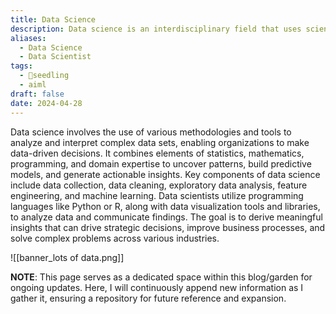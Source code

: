 ```yaml
---
title: Data Science
description: Data science is an interdisciplinary field that uses scientific methods, algorithms, and systems to extract insights and knowledge from structured and unstructured data, employing techniques from statistics, machine learning, data mining, and visualization to solve complex problems and make data-driven decisions.
aliases:
  - Data Science
  - Data Scientist
tags:
  - 🌱seedling
  - aiml
draft: false
date: 2024-04-28
---
```


Data science involves the use of various methodologies and tools to analyze and interpret complex data sets, enabling organizations to make data-driven decisions. It combines elements of statistics, mathematics, programming, and domain expertise to uncover patterns, build predictive models, and generate actionable insights. Key components of data science include data collection, data cleaning, exploratory data analysis, feature engineering, and machine learning. Data scientists utilize programming languages like Python or R, along with data visualization tools and libraries, to analyze data and communicate findings. The goal is to derive meaningful insights that can drive strategic decisions, improve business processes, and solve complex problems across various industries.

![[banner_lots of data.png]]

**NOTE**: This page serves as a dedicated space within this blog/garden for ongoing updates. Here, I will continuously append new information as I gather it, ensuring a repository for future reference and expansion.
